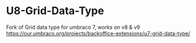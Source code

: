 # U8-Grid-Data-Type
Fork of Grid data type for umbraco 7, works on v8 & v9
<br/>
https://our.umbraco.org/projects/backoffice-extensions/u7-grid-data-type/
